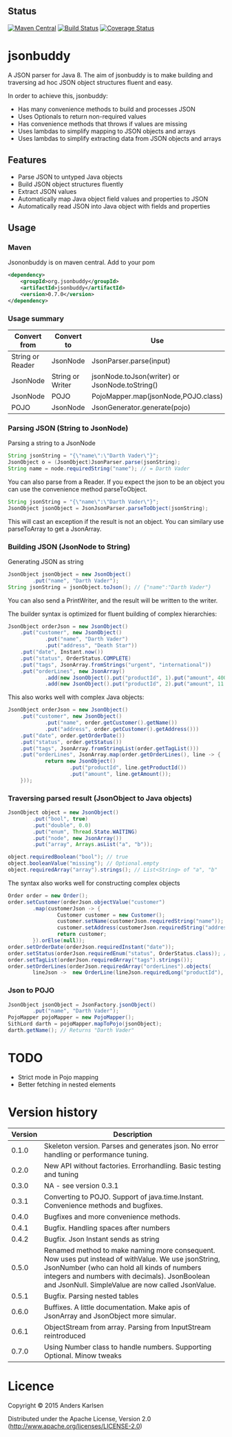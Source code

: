 ## Status
[![Maven Central](https://maven-badges.herokuapp.com/maven-central/org.jsonbuddy/jsonbuddy/badge.svg)](https://maven-badges.herokuapp.com/maven-central/org.jsonbuddy/jsonbuddy)
[![Build Status](https://travis-ci.org/anders88/jsonbuddy.png)](https://travis-ci.org/anders88/jsonbuddy)
[![Coverage Status](https://coveralls.io/repos/anders88/jsonbuddy/badge.svg?branch=master&service=github)](https://coveralls.io/github/anders88/jsonbuddy?branch=master)

# jsonbuddy

A JSON parser for Java 8. The aim of jsonbuddy is to make building
and traversing ad hoc JSON object structures fluent and easy.

In order to achieve this, jsonbuddy:

* Has many convenience methods to build and processes JSON
* Uses Optionals to return non-required values
* Has convenience methods that throws if values are missing
* Uses lambdas to simplify mapping to JSON objects and arrays
* Uses lambdas to simplify extracting data from JSON objects and arrays


## Features

* Parse JSON to untyped Java objects
* Build JSON object structures fluently
* Extract JSON values
* Automatically map Java object field values and properties to JSON
* Automatically read JSON into Java object with fields and properties

## Usage

### Maven

Jsononbuddy is on maven central. Add to your pom
```xml
<dependency>
	<groupId>org.jsonbuddy</groupId>
	<artifactId>jsonbuddy</artifactId>
	<version>0.7.0</version>
</dependency>
```

### Usage summary

Convert from     | Convert to       | Use
-----------------|------------------|--------------------------------------------
String or Reader | JsonNode         | JsonParser.parse(input)
JsonNode         | String or Writer | jsonNode.toJson(writer) or JsonNode.toString()
JsonNode         | POJO             | PojoMapper.map(jsonNode,POJO.class)
POJO             | JsonNode         | JsonGenerator.generate(pojo)

### Parsing JSON (String to JsonNode)

Parsing a string to a JsonNode

```java
String jsonString = "{\"name\":\"Darth Vader\"}";
JsonObject o = (JsonObject)JsonParser.parse(jsonString);
String name = node.requiredString("name"); // = Darth Vader
```

You can also parse from a Reader. If you expect the json to be an object you can use the convenience method parseToObject.

```java
String jsonString = "{\"name\":\"Darth Vader\"}";
JsonObject jsonObject = JsonJsonParser.parseToObject(jsonString);
```

This will cast an exception if the result is not an object. You can similary use parseToArray to get a JsonArray.

### Building JSON (JsonNode to String)

Generating JSON as string

```java
JsonObject jsonObject = new JsonObject()
        .put("name", "Darth Vader");
String jsonString = jsonObject.toJson(); // {"name":"Darth Vader"}
```

You can also send a PrintWriter, and the result will be written to the writer.

The builder syntax is optimized for fluent building of complex hierarchies:

```java
JsonObject orderJson = new JsonObject()
    .put("customer", new JsonObject()
            .put("name", "Darth Vader")
            .put("address", "Death Star"))
    .put("date", Instant.now())
    .put("status", OrderStatus.COMPLETE)
    .put("tags", JsonArray.fromStrings("urgent", "international"))
    .put("orderLines", new JsonArray()
            .add(new JsonObject().put("productId", 1).put("amount", 400.5))
            .add(new JsonObject().put("productId", 2).put("amount", 11.5)));
```

This also works well with complex Java objects:

```java
JsonObject orderJson = new JsonObject()
    .put("customer", new JsonObject()
            .put("name", order.getCustomer().getName())
            .put("address", order.getCustomer().getAddress()))
    .put("date", order.getOrderDate())
    .put("status", order.getStatus())
    .put("tags", JsonArray.fromStringList(order.getTagList()))
    .put("orderLines", JsonArray.map(order.getOrderLines(), line -> {
            return new JsonObject()
                    .put("productId", line.getProductId())
                    .put("amount", line.getAmount());
    }));
```


### Traversing parsed result (JsonObject to Java objects)

```java
JsonObject object = new JsonObject()
        .put("bool", true)
        .put("double", 0.0)
        .put("enum", Thread.State.WAITING)
        .put("node", new JsonArray())
        .put("array", Arrays.asList("a", "b"));

object.requiredBoolean("bool"); // true
object.booleanValue("missing"); // Optional.empty
object.requiredArray("array").strings(); // List<String> of "a", "b"
```

The syntax also works well for constructing complex objects

```java
Order order = new Order();
order.setCustomer(orderJson.objectValue("customer")
        .map(customerJson -> {
                Customer customer = new Customer();
                customer.setName(customerJson.requiredString("name"));
                customer.setAddress(customerJson.requiredString("address"));
                return customer;
        }).orElse(null));
order.setOrderDate(orderJson.requiredInstant("date"));
order.setStatus(orderJson.requiredEnum("status", OrderStatus.class)); // TODO
order.setTagList(orderJson.requiredArray("tags").strings());
order.setOrderLines(orderJson.requiredArray("orderLines").objects(
        lineJson ->  new OrderLine(lineJson.requiredLong("productId"), lineJson.requiredDouble("amount"))));
```

### Json to POJO


```java
JsonObject jsonObject = JsonFactory.jsonObject()
        .put("name", "Darth Vader");
PojoMapper pojoMapper = new PojoMapper();
SithLord darth = pojoMapper.mapToPojo(jsonObject);
darth.getName(); // Returns "Darth Vader"
```


# TODO

* Strict mode in Pojo mapping
* Better fetching in nested elements


# Version history

Version | Description
------- | -------------
0.1.0   | Skeleton version. Parses and generates json. No error handling or performance tuning.
0.2.0   | New API without factories. Errorhandling. Basic testing and tuning
0.3.0   | NA - see version 0.3.1
0.3.1   | Converting to POJO. Support of java.time.Instant. Convenience methods and bugfixes.
0.4.0   | Bugfixes and more convenience methods. 
0.4.1   | Bugfix. Handling spaces after numbers
0.4.2   | Bugfix. Json Instant sends as string
0.5.0   | Renamed method to make naming more consequent. Now uses put instead of withValue. We use jsonString, JsonNumber (who can hold all kinds of numbers integers and numbers with decimals). JsonBoolean and JsonNull. SimpleValue are now called JsonValue.
0.5.1   | Bugfix. Parsing nested tables
0.6.0   | Buffixes. A little documentation. Make apis of JsonArray and JsonObject more simular.
0.6.1   | ObjectStream from array. Parsing from InputStream reintroduced
0.7.0   | Using Number class to handle numbers. Supporting Optional. Minow tweaks

# Licence

Copyright © 2015 Anders Karlsen

Distributed under the Apache License, Version 2.0  (http://www.apache.org/licenses/LICENSE-2.0)